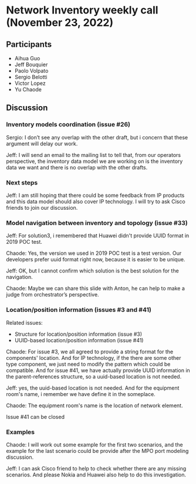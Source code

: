 # Network Inventory weekly call (November 23, 2022)

## Participants

- Aihua Guo
- Jeff Bouquier
- Paolo Volpato
- Sergio Belotti
- Victor Lopez
- Yu Chaode

## Discussion

### Inventory models coordination (issue #26)

Sergio: I don’t see any overlap with the other draft, but i concern that these argument will delay our work.

Jeff: I will send an email to the mailing list to tell that, from our operators perspective, the inventory data model we are working on is the inventory data we want and there is no overlap with the other drafts.

### Next steps

Jeff: I am still hoping that there could be some feedback from IP products and this data model should also cover IP technology. I will try to ask Cisco friends to join our discussion.

### Model navigation between inventory and topology (issue #33)

Jeff: For solution3, i remembered that Huawei didn't provide UUID format in 2019 POC test.

Chaode: Yes, the version we used in 2019 POC test is a test version. Our developers prefer uuid format right now, because it is easier to be unique.

Jeff: OK, but I cannot confirm which solution is the best solution for the navigation.

Chaode: Maybe we can share this slide with Anton, he can help to make a judge from orchestrator’s perspective.

### Location/position information  (issues #3 and #41)

Related issues:
- Structure for location/position information (issue #3)
- UUID-based location/position information (issue #41)

Chaode: For issue #3, we all agreed to provide a string format for the components' location. And for IP technology, if the there are some other type component, we just need to modify the pattern which could be compatible. And for issue #41, we have actually provide UUID information in the parent-references structure, so a uuid-based location is not needed.

Jeff: yes, the uuid-based location is not needed. And for the equipment room's name, i remember we have define it in the someplace.

Chaode: The equipment room's name is the location of network element.

Issue #41 can be closed

### Examples

Chaode: I will work out some example for the first two scenarios, and the example for the last scenario could be provide after the MPO port modeling discussion. 

Jeff: I can ask Cisco friend to help to check whether there are any missing scenarios. And please Nokia and Huawei also help to do this investigation.
